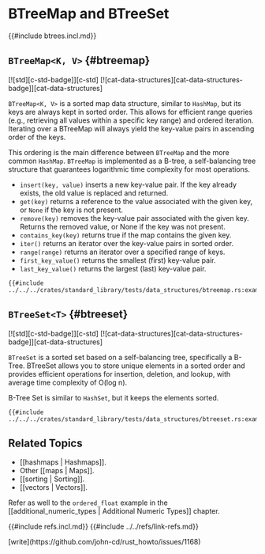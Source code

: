 # BTreeMap and BTreeSet

{{#include btrees.incl.md}}

## `BTreeMap<K, V>` {#btreemap}

[![std][c-std-badge]][c-std] [![cat-data-structures][cat-data-structures-badge]][cat-data-structures]

`BTreeMap<K, V>` is a sorted map data structure, similar to `HashMap`, but its keys are always kept in sorted order. This allows for efficient range queries (e.g., retrieving all values within a specific key range) and ordered iteration. Iterating over a BTreeMap will always yield the key-value pairs in ascending order of the keys.

This ordering is the main difference between `BTreeMap` and the more common `HashMap`. `BTreeMap` is implemented as a B-tree, a self-balancing tree structure that guarantees logarithmic time complexity for most operations.

- `insert(key, value)` inserts a new key-value pair. If the key already exists, the old value is replaced and returned.
- `get(key)` returns a reference to the value associated with the given key, or `None` if the key is not present.
- `remove(key)` removes the key-value pair associated with the given key. Returns the removed value, or None if the key was not present.
- `contains_key(key)` returns true if the map contains the given key.
- `iter()` returns an iterator over the key-value pairs in sorted order.
- `range(range)` returns an iterator over a specified range of keys.
- `first_key_value()` returns the smallest (first) key-value pair.
- `last_key_value()` returns the largest (last) key-value pair.

```rust,editable
{{#include ../../../crates/standard_library/tests/data_structures/btreemap.rs:example}}
```

## `BTreeSet<T>` {#btreeset}

[![std][c-std-badge]][c-std] [![cat-data-structures][cat-data-structures-badge]][cat-data-structures]

`BTreeSet` is a sorted set based on a self-balancing tree, specifically a B-Tree. BTreeSet allows you to store unique elements in a sorted order and provides efficient operations for insertion, deletion, and lookup, with average time complexity of O(log n).

B-Tree Set is similar to `HashSet`, but it keeps the elements sorted.

```rust,editable
{{#include ../../../crates/standard_library/tests/data_structures/btreeset.rs:example}}
```

## Related Topics

- [[hashmaps | Hashmaps]].
- Other [[maps | Maps]].
- [[sorting | Sorting]].
- [[vectors | Vectors]].

Refer as well to the `ordered_float` example in the [[additional_numeric_types | Additional Numeric Types]] chapter.

{{#include refs.incl.md}}
{{#include ../../refs/link-refs.md}}

<div class="hidden">
[write](https://github.com/john-cd/rust_howto/issues/1168)
</div>
